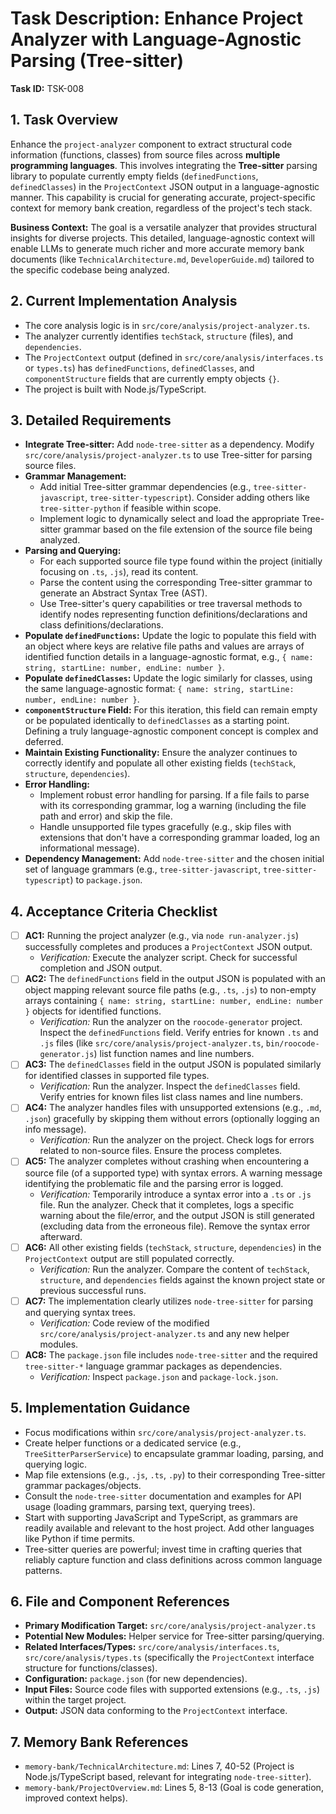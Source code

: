 # Task Description: Enhance Project Analyzer with Language-Agnostic Parsing (Tree-sitter)

**Task ID:** TSK-008

## 1. Task Overview

Enhance the `project-analyzer` component to extract structural code information (functions, classes) from source files across **multiple programming languages**. This involves integrating the **Tree-sitter** parsing library to populate currently empty fields (`definedFunctions`, `definedClasses`) in the `ProjectContext` JSON output in a language-agnostic manner. This capability is crucial for generating accurate, project-specific context for memory bank creation, regardless of the project's tech stack.

**Business Context:** The goal is a versatile analyzer that provides structural insights for diverse projects. This detailed, language-agnostic context will enable LLMs to generate much richer and more accurate memory bank documents (like `TechnicalArchitecture.md`, `DeveloperGuide.md`) tailored to the specific codebase being analyzed.

## 2. Current Implementation Analysis

- The core analysis logic is in `src/core/analysis/project-analyzer.ts`.
- The analyzer currently identifies `techStack`, `structure` (files), and `dependencies`.
- The `ProjectContext` output (defined in `src/core/analysis/interfaces.ts` or `types.ts`) has `definedFunctions`, `definedClasses`, and `componentStructure` fields that are currently empty objects `{}`.
- The project is built with Node.js/TypeScript.

## 3. Detailed Requirements

- **Integrate Tree-sitter:** Add `node-tree-sitter` as a dependency. Modify `src/core/analysis/project-analyzer.ts` to use Tree-sitter for parsing source files.
- **Grammar Management:**
  - Add initial Tree-sitter grammar dependencies (e.g., `tree-sitter-javascript`, `tree-sitter-typescript`). Consider adding others like `tree-sitter-python` if feasible within scope.
  - Implement logic to dynamically select and load the appropriate Tree-sitter grammar based on the file extension of the source file being analyzed.
- **Parsing and Querying:**
  - For each supported source file type found within the project (initially focusing on `.ts`, `.js`), read its content.
  - Parse the content using the corresponding Tree-sitter grammar to generate an Abstract Syntax Tree (AST).
  - Use Tree-sitter's query capabilities or tree traversal methods to identify nodes representing function definitions/declarations and class definitions/declarations.
- **Populate `definedFunctions`:** Update the logic to populate this field with an object where keys are relative file paths and values are arrays of identified function details in a language-agnostic format, e.g., `{ name: string, startLine: number, endLine: number }`.
- **Populate `definedClasses`:** Update the logic similarly for classes, using the same language-agnostic format: `{ name: string, startLine: number, endLine: number }`.
- **`componentStructure` Field:** For this iteration, this field can remain empty or be populated identically to `definedClasses` as a starting point. Defining a truly language-agnostic component concept is complex and deferred.
- **Maintain Existing Functionality:** Ensure the analyzer continues to correctly identify and populate all other existing fields (`techStack`, `structure`, `dependencies`).
- **Error Handling:**
  - Implement robust error handling for parsing. If a file fails to parse with its corresponding grammar, log a warning (including the file path and error) and skip the file.
  - Handle unsupported file types gracefully (e.g., skip files with extensions that don't have a corresponding grammar loaded, log an informational message).
- **Dependency Management:** Add `node-tree-sitter` and the chosen initial set of language grammars (e.g., `tree-sitter-javascript`, `tree-sitter-typescript`) to `package.json`.

## 4. Acceptance Criteria Checklist

- [ ] **AC1:** Running the project analyzer (e.g., via `node run-analyzer.js`) successfully completes and produces a `ProjectContext` JSON output.
  - _Verification:_ Execute the analyzer script. Check for successful completion and JSON output.
- [ ] **AC2:** The `definedFunctions` field in the output JSON is populated with an object mapping relevant source file paths (e.g., `.ts`, `.js`) to non-empty arrays containing `{ name: string, startLine: number, endLine: number }` objects for identified functions.
  - _Verification:_ Run the analyzer on the `roocode-generator` project. Inspect the `definedFunctions` field. Verify entries for known `.ts` and `.js` files (like `src/core/analysis/project-analyzer.ts`, `bin/roocode-generator.js`) list function names and line numbers.
- [ ] **AC3:** The `definedClasses` field in the output JSON is populated similarly for identified classes in supported file types.
  - _Verification:_ Run the analyzer. Inspect the `definedClasses` field. Verify entries for known files list class names and line numbers.
- [ ] **AC4:** The analyzer handles files with unsupported extensions (e.g., `.md`, `.json`) gracefully by skipping them without errors (optionally logging an info message).
  - _Verification:_ Run the analyzer on the project. Check logs for errors related to non-source files. Ensure the process completes.
- [ ] **AC5:** The analyzer completes without crashing when encountering a source file (of a supported type) with syntax errors. A warning message identifying the problematic file and the parsing error is logged.
  - _Verification:_ Temporarily introduce a syntax error into a `.ts` or `.js` file. Run the analyzer. Check that it completes, logs a specific warning about the file/error, and the output JSON is still generated (excluding data from the erroneous file). Remove the syntax error afterward.
- [ ] **AC6:** All other existing fields (`techStack`, `structure`, `dependencies`) in the `ProjectContext` output are still populated correctly.
  - _Verification:_ Run the analyzer. Compare the content of `techStack`, `structure`, and `dependencies` fields against the known project state or previous successful runs.
- [ ] **AC7:** The implementation clearly utilizes `node-tree-sitter` for parsing and querying syntax trees.
  - _Verification:_ Code review of the modified `src/core/analysis/project-analyzer.ts` and any new helper modules.
- [ ] **AC8:** The `package.json` file includes `node-tree-sitter` and the required `tree-sitter-*` language grammar packages as dependencies.
  - _Verification:_ Inspect `package.json` and `package-lock.json`.

## 5. Implementation Guidance

- Focus modifications within `src/core/analysis/project-analyzer.ts`.
- Create helper functions or a dedicated service (e.g., `TreeSitterParserService`) to encapsulate grammar loading, parsing, and querying logic.
- Map file extensions (e.g., `.js`, `.ts`, `.py`) to their corresponding Tree-sitter grammar packages/objects.
- Consult the `node-tree-sitter` documentation and examples for API usage (loading grammars, parsing text, querying trees).
- Start with supporting JavaScript and TypeScript, as grammars are readily available and relevant to the host project. Add other languages like Python if time permits.
- Tree-sitter queries are powerful; invest time in crafting queries that reliably capture function and class definitions across common language patterns.

## 6. File and Component References

- **Primary Modification Target:** `src/core/analysis/project-analyzer.ts`
- **Potential New Modules:** Helper service for Tree-sitter parsing/querying.
- **Related Interfaces/Types:** `src/core/analysis/interfaces.ts`, `src/core/analysis/types.ts` (specifically the `ProjectContext` interface structure for functions/classes).
- **Configuration:** `package.json` (for new dependencies).
- **Input Files:** Source code files with supported extensions (e.g., `.ts`, `.js`) within the target project.
- **Output:** JSON data conforming to the `ProjectContext` interface.

## 7. Memory Bank References

- `memory-bank/TechnicalArchitecture.md`: Lines 7, 40-52 (Project is Node.js/TypeScript based, relevant for integrating `node-tree-sitter`).
- `memory-bank/ProjectOverview.md`: Lines 5, 8-13 (Goal is code generation, improved context helps).

